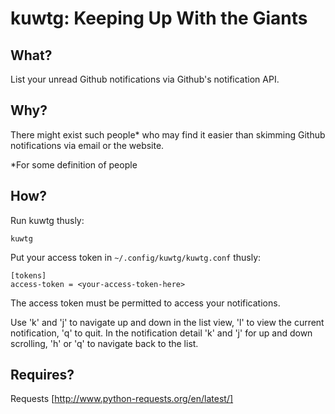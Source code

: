 kuwtg: Keeping Up With the Giants
=================================

What?
----

List your unread Github notifications via Github's notification API.

Why?
----

There might exist such people* who may find it easier than skimming Github notifications via email or the website.

*For some definition of people

How?
----

Run kuwtg thusly:

    kuwtg

Put your access token in `~/.config/kuwtg/kuwtg.conf` thusly:

    [tokens]
    access-token = <your-access-token-here>

The access token must be permitted to access your notifications.

Use 'k' and 'j' to navigate up and down in the list view, 'l' to view the current notification, 'q' to quit. In the notification detail 'k' and 'j' for up and down scrolling, 'h' or 'q' to navigate back to the list.

Requires?
---------

Requests [http://www.python-requests.org/en/latest/]
